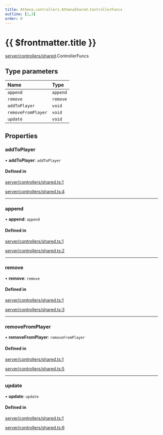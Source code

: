 ```yaml
---
title: Athena.controllers.AthenaShared.ControllerFuncs
outline: [1,3]
order: 0
---
```


# {{ $frontmatter.title }}


[server/controllers/shared](../modules/server_controllers_shared.md).ControllerFuncs

## Type parameters

| Name | Type |
| :------ | :------ |
| `append` | `append` |
| `remove` | `remove` |
| `addToPlayer` | `void` |
| `removeFromPlayer` | `void` |
| `update` | `void` |

## Properties

### addToPlayer

• **addToPlayer**: `addToPlayer`

#### Defined in

[server/controllers/shared.ts:1](https://github.com/Stuyk/altv-athena/blob/94f5f1a/src/core/server/controllers/shared.ts#L1)

[server/controllers/shared.ts:4](https://github.com/Stuyk/altv-athena/blob/94f5f1a/src/core/server/controllers/shared.ts#L4)

___

### append

• **append**: `append`

#### Defined in

[server/controllers/shared.ts:1](https://github.com/Stuyk/altv-athena/blob/94f5f1a/src/core/server/controllers/shared.ts#L1)

[server/controllers/shared.ts:2](https://github.com/Stuyk/altv-athena/blob/94f5f1a/src/core/server/controllers/shared.ts#L2)

___

### remove

• **remove**: `remove`

#### Defined in

[server/controllers/shared.ts:1](https://github.com/Stuyk/altv-athena/blob/94f5f1a/src/core/server/controllers/shared.ts#L1)

[server/controllers/shared.ts:3](https://github.com/Stuyk/altv-athena/blob/94f5f1a/src/core/server/controllers/shared.ts#L3)

___

### removeFromPlayer

• **removeFromPlayer**: `removeFromPlayer`

#### Defined in

[server/controllers/shared.ts:1](https://github.com/Stuyk/altv-athena/blob/94f5f1a/src/core/server/controllers/shared.ts#L1)

[server/controllers/shared.ts:5](https://github.com/Stuyk/altv-athena/blob/94f5f1a/src/core/server/controllers/shared.ts#L5)

___

### update

• **update**: `update`

#### Defined in

[server/controllers/shared.ts:1](https://github.com/Stuyk/altv-athena/blob/94f5f1a/src/core/server/controllers/shared.ts#L1)

[server/controllers/shared.ts:6](https://github.com/Stuyk/altv-athena/blob/94f5f1a/src/core/server/controllers/shared.ts#L6)
